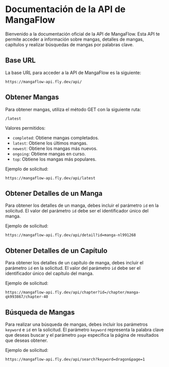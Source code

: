 # Documentación de la API de MangaFlow

Bienvenido a la documentación oficial de la API de MangaFlow. Esta API te permite acceder a información sobre mangas, detalles de mangas, capítulos y realizar búsquedas de mangas por palabras clave.

## Base URL

La base URL para acceder a la API de MangaFlow es la siguiente:

`https://mangaflow-api.fly.dev/api/` 

## Obtener Mangas

Para obtener mangas, utiliza el método GET con la siguiente ruta:

`/latest` 

Valores permitidos:

- `completed`: Obtiene mangas completados.
- `latest`: Obtiene los últimos mangas.
- `newest`: Obtiene los mangas más nuevos.
- `ongoing`: Obtiene mangas en curso.
- `top`: Obtiene los mangas más populares.

Ejemplo de solicitud:

`https://mangaflow-api.fly.dev/api/latest` 

## Obtener Detalles de un Manga

Para obtener los detalles de un manga, debes incluir el parámetro `id` en la solicitud. El valor del parámetro `id` debe ser el identificador único del manga.

Ejemplo de solicitud:

`https://mangaflow-api.fly.dev/api/detail?id=manga-nl991268` 

## Obtener Detalles de un Capítulo

Para obtener los detalles de un capítulo de manga, debes incluir el parámetro `id` en la solicitud. El valor del parámetro `id` debe ser el identificador único del capítulo del manga.

Ejemplo de solicitud:

`https://mangaflow-api.fly.dev/api/chapter?id=/chapter/manga-qk993867/chapter-40`

## Búsqueda de Mangas

Para realizar una búsqueda de mangas, debes incluir los parámetros `keyword` e `id` en la solicitud. El parámetro `keyword` representa la palabra clave que deseas buscar y el parámetro `page` especifica la página de resultados que deseas obtener.

Ejemplo de solicitud:

`https://mangaflow-api.fly.dev/api/search?keyword=dragon&page=1` 